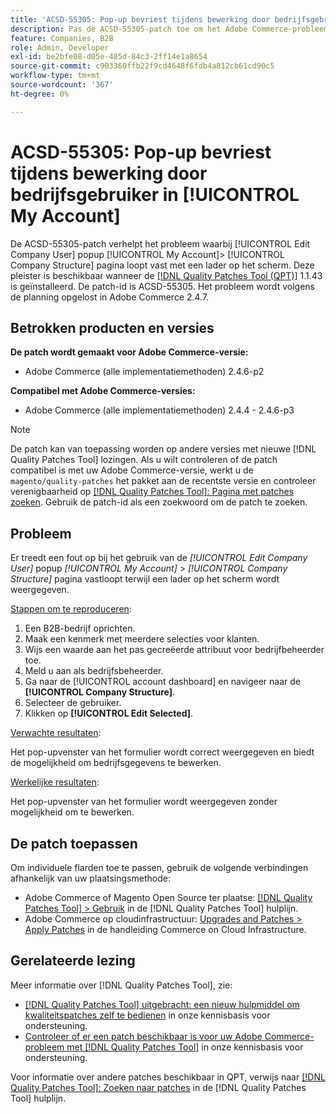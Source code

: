 ```yaml
---
title: 'ACSD-55305: Pop-up bevriest tijdens bewerking door bedrijfsgebruiker in [!UICONTROL My Account]'
description: Pas de ACSD-55305-patch toe om het Adobe Commerce-probleem op te lossen, waarbij [!UICONTROL Edit Company User] popup [!UICONTROL My Account] &gt; [!UICONTROL Company Structure] pagina loopt vast met een lader op het scherm.
feature: Companies, B2B
role: Admin, Developer
exl-id: be2bfe08-d05e-485d-84c3-2ff14e1a8654
source-git-commit: c903360ffb22f9cd4648f6fdb4a812cb61cd90c5
workflow-type: tm+mt
source-wordcount: '367'
ht-degree: 0%

---
```


# ACSD-55305: Pop-up bevriest tijdens bewerking door bedrijfsgebruiker in [!UICONTROL My Account]

De ACSD-55305-patch verhelpt het probleem waarbij  [!UICONTROL Edit Company User] popup [!UICONTROL My Account]> [!UICONTROL Company Structure] pagina loopt vast met een lader op het scherm. Deze pleister is beschikbaar wanneer de [[!DNL Quality Patches Tool (QPT)]](/help/announcements/adobe-commerce-announcements/magento-quality-patches-released-new-tool-to-self-serve-quality-patches.md) 1.1.43 is geïnstalleerd. De patch-id is ACSD-55305. Het probleem wordt volgens de planning opgelost in Adobe Commerce 2.4.7.

## Betrokken producten en versies

**De patch wordt gemaakt voor Adobe Commerce-versie:**

* Adobe Commerce (alle implementatiemethoden) 2.4.6-p2

**Compatibel met Adobe Commerce-versies:**

* Adobe Commerce (alle implementatiemethoden) 2.4.4 - 2.4.6-p3

>[!NOTE]
>
>De patch kan van toepassing worden op andere versies met nieuwe [!DNL Quality Patches Tool] lozingen. Als u wilt controleren of de patch compatibel is met uw Adobe Commerce-versie, werkt u de `magento/quality-patches` het pakket aan de recentste versie en controleer verenigbaarheid op [[!DNL Quality Patches Tool]: Pagina met patches zoeken](https://experienceleague.adobe.com/tools/commerce-quality-patches/index.html). Gebruik de patch-id als een zoekwoord om de patch te zoeken.

## Probleem

Er treedt een fout op bij het gebruik van de *[!UICONTROL Edit Company User]* popup *[!UICONTROL My Account]* > *[!UICONTROL Company Structure]* pagina vastloopt terwijl een lader op het scherm wordt weergegeven.

<u>Stappen om te reproduceren</u>:

1. Een B2B-bedrijf oprichten.
1. Maak een kenmerk met meerdere selecties voor klanten.
1. Wijs een waarde aan het pas gecreëerde attribuut voor bedrijfbeheerder toe.
1. Meld u aan als bedrijfsbeheerder.
1. Ga naar de [!UICONTROL account dashboard] en navigeer naar de **[!UICONTROL Company Structure]**.
1. Selecteer de gebruiker.
1. Klikken op **[!UICONTROL Edit Selected]**.

<u>Verwachte resultaten</u>:

Het pop-upvenster van het formulier wordt correct weergegeven en biedt de mogelijkheid om bedrijfsgegevens te bewerken.

<u>Werkelijke resultaten</u>:

Het pop-upvenster van het formulier wordt weergegeven zonder mogelijkheid om te bewerken.

## De patch toepassen

Om individuele flarden toe te passen, gebruik de volgende verbindingen afhankelijk van uw plaatsingsmethode:

* Adobe Commerce of Magento Open Source ter plaatse: [[!DNL Quality Patches Tool] > Gebruik](https://experienceleague.adobe.com/docs/commerce-operations/tools/quality-patches-tool/usage.html) in de [!DNL Quality Patches Tool] hulplijn.
* Adobe Commerce op cloudinfrastructuur: [Upgrades and Patches > Apply Patches](https://experienceleague.adobe.com/docs/commerce-cloud-service/user-guide/develop/upgrade/apply-patches.html) in de handleiding Commerce on Cloud Infrastructure.

## Gerelateerde lezing

Meer informatie over [!DNL Quality Patches Tool], zie:

* [[!DNL Quality Patches Tool] uitgebracht: een nieuw hulpmiddel om kwaliteitspatches zelf te bedienen](/help/announcements/adobe-commerce-announcements/magento-quality-patches-released-new-tool-to-self-serve-quality-patches.md) in onze kennisbasis voor ondersteuning.
* [Controleer of er een patch beschikbaar is voor uw Adobe Commerce-probleem met [!DNL Quality Patches Tool]](/help/support-tools/patches-available-in-qpt-tool/check-patch-for-magento-issue-with-magento-quality-patches.md) in onze kennisbasis voor ondersteuning.

Voor informatie over andere patches beschikbaar in QPT, verwijs naar [[!DNL Quality Patches Tool]: Zoeken naar patches](https://experienceleague.adobe.com/tools/commerce-quality-patches/index.html) in de [!DNL Quality Patches Tool] hulplijn.
